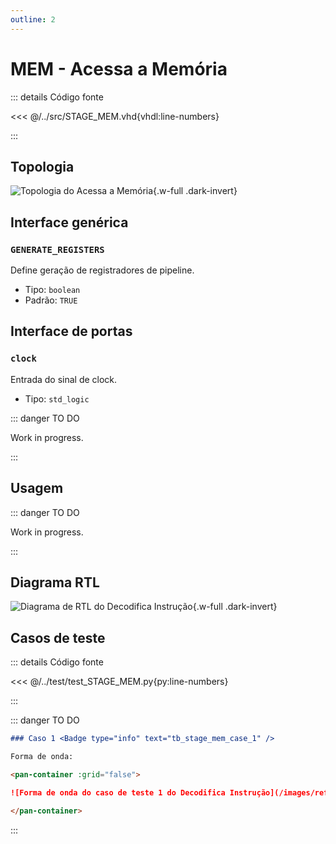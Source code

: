 ```yaml
---
outline: 2
---
```


# MEM - Acessa a Memória

::: details Código fonte <a href="https://github.com/pfeinsper/24a-CTI-RISCV/blob/main/src/STAGE_MEM.vhd" target="blank" style="float:right"><Badge type="tip" text="STAGE_MEM.vhd &boxbox;" /></a>

<<< @/../src/STAGE_MEM.vhd{vhdl:line-numbers}

:::

## Topologia

<pan-container>

![Topologia do Acessa a Memória](/images/reference/components/stage_mem.drawio.svg){.w-full .dark-invert}

</pan-container>

## Interface genérica

### `GENERATE_REGISTERS` <Badge type="tip" text="GENERIC" />

Define geração de registradores de pipeline.

- Tipo: `boolean `
- Padrão: `TRUE`

## Interface de portas

### `clock` <Badge type="warning" text="INPUT" />

Entrada do sinal de clock.

- Tipo: `std_logic`

::: danger TO DO

Work in progress.

:::

## Usagem

::: danger TO DO

Work in progress.

:::

## Diagrama RTL

<pan-container>

![Diagrama de RTL do Decodifica Instrução](/images/reference/components/stage_mem_netlist.svg){.w-full .dark-invert}

</pan-container>

## Casos de teste

::: details Código fonte <a href="https://github.com/pfeinsper/24a-CTI-RISCV/blob/main/test/test_STAGE_MEM.py" target="blank" style="float:right"><Badge type="tip" text="test_STAGE_MEM.py &boxbox;" /></a>

<<< @/../test/test_STAGE_MEM.py{py:line-numbers}

:::

::: danger TO DO

```md
### Caso 1 <Badge type="info" text="tb_stage_mem_case_1" />

Forma de onda:

<pan-container :grid="false">

![Forma de onda do caso de teste 1 do Decodifica Instrução](/images/reference/components/tb_stage_mem_case_1.svg){.w-full .dark-invert}

</pan-container>

```

:::
